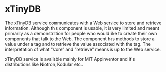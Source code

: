 # xTinyDB
The xTinyDB service communicates with a Web service to store and retrieve information. Although this component is usable, it is very limited and meant primarily as a demonstration for people who would like to create their own components that talk to the Web. The component has methods to store a value under a tag and to retrieve the value associated with the tag. The interpretation of what “store” and “retrieve” means is up to the Web service.

xTinyDB service is available mainly for MIT Appinventor and it's distributions like Niotron, Kodular etc.. 
